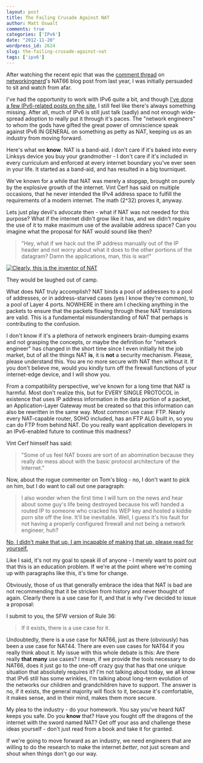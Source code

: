 ```yaml
---
layout: post
title: The Failing Crusade Against NAT
author: Matt Oswalt
comments: true
categories: ['IPv6']
date: "2012-11-20"
wordpress_id: 2624
slug: the-failing-crusade-against-nat
tags: ['ipv6']
---
```



After watching the recent epic that was the [comment thread](http://networkingnerd.net/2011/12/01/whats-the-point-of-nat66/#comment-2575) on [networkingnerd](https://twitter.com/networkingnerd)'s NAT66 blog post from last year, I was initially persuaded to sit and watch from afar.

I've had the opportunity to work with IPv6 quite a bit, and though [I've done a few IPv6-related posts on the site](https://oswalt.dev/category/blog/ipv6-2/), I still feel like there's always something missing. After all, much of IPv6 is still just talk (sadly) and not enough wide-spread adoption to really put it through it's paces. The "network engineers" to whom the gods have gifted the great power of omniscience speak against IPv6 IN GENERAL on something as petty as NAT, keeping us as an industry from moving forward.

Here's what we **know**. NAT is a band-aid. I don't care if it's baked into every Linksys device you buy your grandmother - I don't care if it's included in every curriculum and enforced at every internet boundary you've ever seen in your life. It started as a band-aid, and has resulted in a big tourniquet.

We've known for a while that NAT was merely a stopgap, brought on purely by the explosive growth of the internet. Vint Cerf has said on multiple occasions, that he never intended the IPv4 address space to fulfill the requirements of a modern internet. The math (2^32) proves it, anyway.

Lets just play devil's advocate then - what if NAT was not needed for this purpose? What if the internet didn't grow like it has, and we didn't require the use of it to make maximum use of the available address space? Can you imagine what the proposal for NAT would sound like then?


> "Hey, what if we hack out the IP address manually out of the IP header and not worry about what it does to the other portions of the datagram? Damn the applications, man, this is war!"

[![Clearly, this is the inventor of NAT](/assets/2012/11/mad_scientist.jpg)](/assets/2012/11/mad_scientist.jpg)

They would be laughed out of camp.

What does NAT truly accomplish? NAT binds a pool of addresses to a pool of addresses, or in address-starved cases (yes I know they're common), to a pool of Layer 4 ports. NOWHERE in there am I checking anything in the packets to ensure that the packets flowing through these NAT translations are valid. This is a fundamental misunderstanding of NAT that perhaps is contributing to the confusion.

I don't know if it's a plethora of network engineers brain-dumping exams and not grasping the concepts, or maybe the definition for "network engineer" has changed in the short time since I even initially hit the job market, but of all the things NAT **is**, it is **not** a security mechanism. Please, please understand this. You are no more secure with NAT then without it. If you don't believe me, would you kindly turn off the firewall functions of your internet-edge device, and I will show you.

From a compatibility perspective, we've known for a long time that NAT is harmful. Most don't realize this, but for EVERY SINGLE PROTOCOL in existence that uses IP address information in the data portion of a packet, an Application-Layer Gateway must be created so that this information can also be rewritten in the same way. Most common use case: FTP. Nearly every NAT-capable router, SOHO included, has an FTP ALG built in, so you can do FTP from behind NAT. Do you really want application developers in an IPv6-enabled future to continue this madness?

Vint Cerf himself has said:

> "Some of us feel NAT boxes are sort of an abomination because they really do mess about with the basic protocol architecture of the Internet."

Now, about the rogue commenter on Tom's blog - no, I don't want to pick on him, but I do want to call out one paragraph:

> I also wonder when the first time I will turn on the news and hear about some guy's life being destroyed because his wifi handed a routed IP to someone who cracked his WEP key and hosted a kiddie porn site off the line. It'll be inevitable. Well, I guess it's his fault for not having a properly configured firewall and not being a network engineer, huh?

[No, I didn't make that up, I am incapable of making that up, please read for yourself.](http://networkingnerd.net/2011/12/01/whats-the-point-of-nat66/#comment-2575)

Like I said, it's not my goal to speak ill of anyone - I merely want to point out that this is an education problem. If we're at the point where we're coming up with paragraphs like this, it's time for change.

Obviously, those of us that generally embrace the idea that NAT is bad are not recommending that it be stricken from history and never thought of again. Clearly there is a use case for it, and that is why I've decided to issue a proposal:

I submit to you, the SFW version of Rule 36:

> If it exists, there is a use case for it.

Undoubtedly, there is a use case for NAT66, just as there (obviously) has been a use case for NAT44. There are even use cases for NAT64 if you really think about it. My issue with this whole debate is this: Are there really **that many** use cases? I mean, if we provide the tools necessary to do NAT66, does it just go to the one-off crazy guy that has that one unique situation that absolutely requires it? I'm not talking about today, we all know that IPv6 still has some wrinkles, I'm talking about long-term evolution of the networks our children and grandchildren have to support. The answer is no, if it exists, the general majority will flock to it, because it's comfortable, it makes sense, and in their mind, makes them more secure.

My plea to the industry - do your homework. You say you've heard NAT keeps you safe. Do you **know** that? Have you fought off the dragons of the internet with the sword named NAT? Get off your ass and challenge these ideas yourself - don't just read from a book and take it for granted.

If we're going to move forward as an industry, we need engineers that are willing to do the research to make the internet _better_, not just scream and shout when things don't go our way.